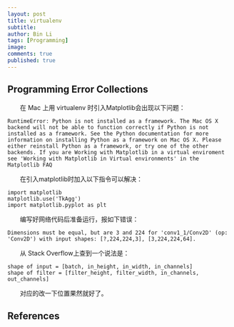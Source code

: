 ```yaml
---
layout: post
title: virtualenv
subtitle: 
author: Bin Li
tags: [Programming]
image: 
comments: true
published: true
---
```


## Programming Error Collections
　　在 Mac 上用 virtualenv 时引入Matplotlib会出现以下问题：

```
RuntimeError: Python is not installed as a framework. The Mac OS X backend will not be able to function correctly if Python is not installed as a framework. See the Python documentation for more information on installing Python as a framework on Mac OS X. Please either reinstall Python as a framework, or try one of the other backends. If you are Working with Matplotlib in a virtual enviroment see 'Working with Matplotlib in Virtual environments' in the Matplotlib FAQ
```

　　在引入matplotlib时加入以下指令可以解决：

```
import matplotlib  
matplotlib.use('TkAgg')   
import matplotlib.pyplot as plt  
```

　　编写好网络代码后准备运行，报如下错误：

```
Dimensions must be equal, but are 3 and 224 for 'conv1_1/Conv2D' (op: 'Conv2D') with input shapes: [?,224,224,3], [3,224,224,64].
```

　　从 Stack Overflow上查到一个说法是：

```
shape of input = [batch, in_height, in_width, in_channels]
shape of filter = [filter_height, filter_width, in_channels, out_channels]
```

　　对应的改一下位置果然就好了。

## References